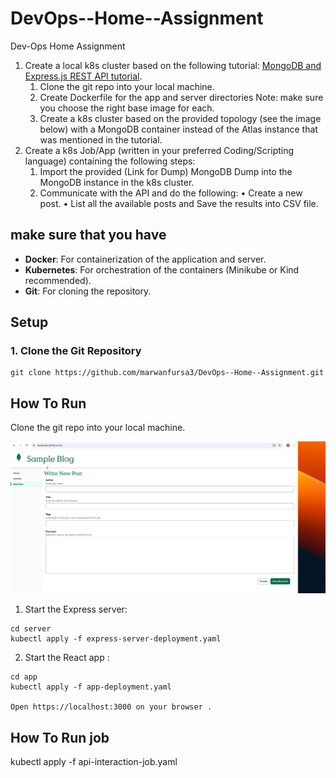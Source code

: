 # DevOps--Home--Assignment

Dev-Ops Home Assignment

1. Create a local k8s cluster based on the following tutorial:  [MongoDB and Express.js REST API tutorial](https://www.mongodb.com/languages/express-mongodb-rest-api-tutorial).
    1. Clone the git repo into your local machine.
    2. Create Dockerfile for the app and server directories
       Note: make sure you choose the right base image for each.
    3. Create a k8s cluster based on the provided topology (see the
       image below) with a MongoDB container instead of the Atlas
       instance that was mentioned in the tutorial.
2. Create a k8s Job/App (written in your preferred Coding/Scripting
language) containing the following steps:
    1. Import the provided (Link for Dump) MongoDB Dump into the
       MongoDB instance in the k8s cluster.
    2. Communicate with the API and do the following:
       • Create a new post.
       • List all the available posts and Save the results into CSV file.


## make sure that you have
- **Docker**: For containerization of the application and server.
- **Kubernetes**: For orchestration of the containers (Minikube or Kind recommended).
- **Git**: For cloning the repository.


## Setup
### 1. Clone the Git Repository 
```
git clone https://github.com/marwanfursa3/DevOps--Home--Assignment.git
```

## How To Run

Clone the git repo into your local machine.

![alt text](https://github.com/marwanfursa3/DevOps--Home--Assignment/blob/main/Screenshot%202024-09-24%20at%201.26.34.png)



1. Start the Express server:
```
cd server
kubectl apply -f express-server-deployment.yaml
```

2. Start the React app :
```
cd app
kubectl apply -f app-deployment.yaml

Open https://localhost:3000 on your browser . 
```

## How To Run job

kubectl apply -f api-interaction-job.yaml
